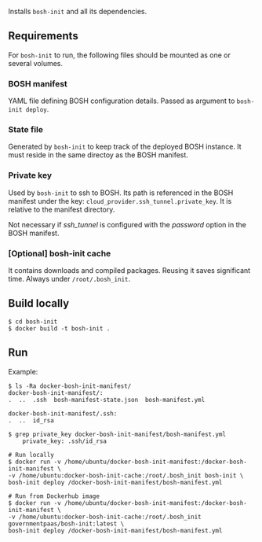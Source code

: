Installs `bosh-init` and all its dependencies.

## Requirements

For `bosh-init` to run, the following files should be mounted as one or several volumes.

### BOSH manifest
YAML file defining BOSH configuration details. Passed as argument to `bosh-init deploy`.

### State file
Generated by `bosh-init` to keep track of the deployed BOSH instance. It must reside in the same directoy as the BOSH manifest.

### Private key
Used by `bosh-init` to ssh to BOSH. Its path is referenced in the BOSH manifest under the key: `cloud_provider.ssh_tunnel.private_key`. It is relative to the manifest directory.

Not necessary if *ssh_tunnel* is configured with the *password* option in the BOSH manifest.

### [Optional] bosh-init cache
It contains downloads and compiled packages. Reusing it saves significant time.
Always under `/root/.bosh_init`.

## Build locally

```
$ cd bosh-init
$ docker build -t bosh-init .
```

## Run

Example:

```
$ ls -Ra docker-bosh-init-manifest/
docker-bosh-init-manifest/:
.  ..  .ssh  bosh-manifest-state.json  bosh-manifest.yml

docker-bosh-init-manifest/.ssh:
.  ..  id_rsa

$ grep private_key docker-bosh-init-manifest/bosh-manifest.yml 
    private_key: .ssh/id_rsa

# Run locally
$ docker run -v /home/ubuntu/docker-bosh-init-manifest:/docker-bosh-init-manifest \
-v /home/ubuntu:docker-bosh-init-cache:/root/.bosh_init bosh-init \
bosh-init deploy /docker-bosh-init-manifest/bosh-manifest.yml

# Run from Dockerhub image
$ docker run -v /home/ubuntu/docker-bosh-init-manifest:/docker-bosh-init-manifest \
-v /home/ubuntu:docker-bosh-init-cache:/root/.bosh_init governmentpaas/bosh-init:latest \
bosh-init deploy /docker-bosh-init-manifest/bosh-manifest.yml

```
